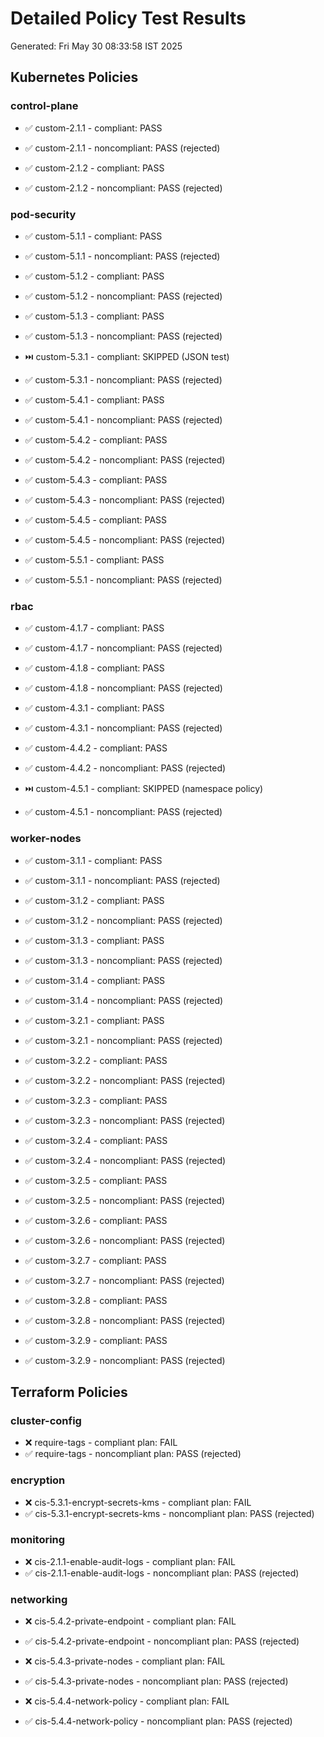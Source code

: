 # Detailed Policy Test Results

Generated: Fri May 30 08:33:58 IST 2025

## Kubernetes Policies

### control-plane

- ✅ custom-2.1.1 - compliant: PASS
- ✅ custom-2.1.1 - noncompliant: PASS (rejected)

- ✅ custom-2.1.2 - compliant: PASS
- ✅ custom-2.1.2 - noncompliant: PASS (rejected)

### pod-security

- ✅ custom-5.1.1 - compliant: PASS
- ✅ custom-5.1.1 - noncompliant: PASS (rejected)

- ✅ custom-5.1.2 - compliant: PASS
- ✅ custom-5.1.2 - noncompliant: PASS (rejected)

- ✅ custom-5.1.3 - compliant: PASS
- ✅ custom-5.1.3 - noncompliant: PASS (rejected)

- ⏭️ custom-5.3.1 - compliant: SKIPPED (JSON test)
- ✅ custom-5.3.1 - noncompliant: PASS (rejected)

- ✅ custom-5.4.1 - compliant: PASS
- ✅ custom-5.4.1 - noncompliant: PASS (rejected)

- ✅ custom-5.4.2 - compliant: PASS
- ✅ custom-5.4.2 - noncompliant: PASS (rejected)

- ✅ custom-5.4.3 - compliant: PASS
- ✅ custom-5.4.3 - noncompliant: PASS (rejected)

- ✅ custom-5.4.5 - compliant: PASS
- ✅ custom-5.4.5 - noncompliant: PASS (rejected)

- ✅ custom-5.5.1 - compliant: PASS
- ✅ custom-5.5.1 - noncompliant: PASS (rejected)

### rbac

- ✅ custom-4.1.7 - compliant: PASS
- ✅ custom-4.1.7 - noncompliant: PASS (rejected)

- ✅ custom-4.1.8 - compliant: PASS
- ✅ custom-4.1.8 - noncompliant: PASS (rejected)

- ✅ custom-4.3.1 - compliant: PASS
- ✅ custom-4.3.1 - noncompliant: PASS (rejected)

- ✅ custom-4.4.2 - compliant: PASS
- ✅ custom-4.4.2 - noncompliant: PASS (rejected)

- ⏭️ custom-4.5.1 - compliant: SKIPPED (namespace policy)
- ✅ custom-4.5.1 - noncompliant: PASS (rejected)

### worker-nodes

- ✅ custom-3.1.1 - compliant: PASS
- ✅ custom-3.1.1 - noncompliant: PASS (rejected)

- ✅ custom-3.1.2 - compliant: PASS
- ✅ custom-3.1.2 - noncompliant: PASS (rejected)

- ✅ custom-3.1.3 - compliant: PASS
- ✅ custom-3.1.3 - noncompliant: PASS (rejected)

- ✅ custom-3.1.4 - compliant: PASS
- ✅ custom-3.1.4 - noncompliant: PASS (rejected)

- ✅ custom-3.2.1 - compliant: PASS
- ✅ custom-3.2.1 - noncompliant: PASS (rejected)

- ✅ custom-3.2.2 - compliant: PASS
- ✅ custom-3.2.2 - noncompliant: PASS (rejected)

- ✅ custom-3.2.3 - compliant: PASS
- ✅ custom-3.2.3 - noncompliant: PASS (rejected)

- ✅ custom-3.2.4 - compliant: PASS
- ✅ custom-3.2.4 - noncompliant: PASS (rejected)

- ✅ custom-3.2.5 - compliant: PASS
- ✅ custom-3.2.5 - noncompliant: PASS (rejected)

- ✅ custom-3.2.6 - compliant: PASS
- ✅ custom-3.2.6 - noncompliant: PASS (rejected)

- ✅ custom-3.2.7 - compliant: PASS
- ✅ custom-3.2.7 - noncompliant: PASS (rejected)

- ✅ custom-3.2.8 - compliant: PASS
- ✅ custom-3.2.8 - noncompliant: PASS (rejected)

- ✅ custom-3.2.9 - compliant: PASS
- ✅ custom-3.2.9 - noncompliant: PASS (rejected)


## Terraform Policies

### cluster-config

- ❌ require-tags - compliant plan: FAIL
- ✅ require-tags - noncompliant plan: PASS (rejected)

### encryption

- ❌ cis-5.3.1-encrypt-secrets-kms - compliant plan: FAIL
- ✅ cis-5.3.1-encrypt-secrets-kms - noncompliant plan: PASS (rejected)

### monitoring

- ❌ cis-2.1.1-enable-audit-logs - compliant plan: FAIL
- ✅ cis-2.1.1-enable-audit-logs - noncompliant plan: PASS (rejected)

### networking

- ❌ cis-5.4.2-private-endpoint - compliant plan: FAIL
- ✅ cis-5.4.2-private-endpoint - noncompliant plan: PASS (rejected)

- ❌ cis-5.4.3-private-nodes - compliant plan: FAIL
- ✅ cis-5.4.3-private-nodes - noncompliant plan: PASS (rejected)

- ❌ cis-5.4.4-network-policy - compliant plan: FAIL
- ✅ cis-5.4.4-network-policy - noncompliant plan: PASS (rejected)

